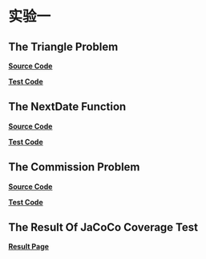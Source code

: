 # 实验一

## The Triangle Problem



**[Source Code](./src/main/java/com/lfool/test01/Triangle.java)**

**[Test Code](./src/main/java/test/com/lfool/test01/TriangleTest.java)**



## The NextDate Function



**[Source Code](./src/main/java/com/lfool/test01/NextDate.java)**

**[Test Code](./src/main/java/test/com/lfool/test01/NextDateTest.java)**



## The Commission Problem



**[Source Code](./src/main/java/com/lfool/test01/Commission.java)**

**[Test Code](./src/main/java/test/com/lfool/test01/CommissionTest.java)**



## The Result Of JaCoCo Coverage Test

**[Result Page](./target/result/index.html)**